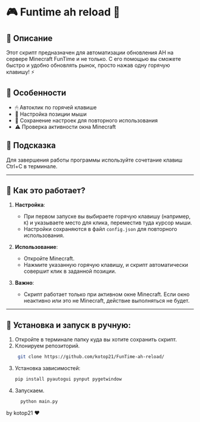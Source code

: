 # 🎮 Funtime ah reload 🎯

## 📝 Описание  
Этот скрипт предназначен для автоматизации обновления AH на сервере Minecraft FunTime и не только. 
С его помощью вы сможете быстро и удобно обновлять рынок, просто нажав одну горячую клавишу! ⚡  

## 🌟 Особенности
   - 🖱 Автоклик по горячей клавише
   - 🎯 Настройка позиции мыши
   - 🔄 Сохранение настроек для повторного использования
   - ⚠️ Проверка активности окна Minecraft
     
## 📌 Подсказка 

Для завершения работы программы используйте сочетание клавиш Ctrl+C в терминале.

---

## 🚀 Как это работает?  
1. **Настройка**:  
   - При первом запуске вы выбираете горячую клавишу (например, `K`) и указываете место для клика, переместив туда курсор мыши.  
   - Настройки сохраняются в файл `config.json` для повторного использования.  

2. **Использование**:  
   - Откройте Minecraft.  
   - Нажмите указанную горячую клавишу, и скрипт автоматически совершит клик в заданной позиции.  

3. **Важно**:
   - Скрипт работает только при активном окне Minecraft. Если окно неактивно или это не Minecraft, действие выполняться не будет.  

---

## 🔧 Установка и запуск в ручную:
1. Откройте в терминале папку куда вы хотите сохранить скрипт.
2. Клонируем репозиторий.
   ```bash
    git clone https://github.com/kotop21/FunTime-ah-reload/
3. Установка зависимостей:  
   ```bash
   pip install pyautogui pynput pygetwindow
   
4. Запускаем.
    ```bash
      python main.py

by kotop21 ❤️
